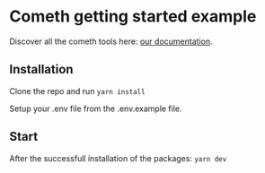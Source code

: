 # Cometh getting started example

Discover all the cometh tools here: [our documentation](https://docs.cometh.io/).

## Installation

Clone the repo and run `yarn install`

Setup your .env file from the .env.example file.

## Start

After the successfull installation of the packages: `yarn dev`
